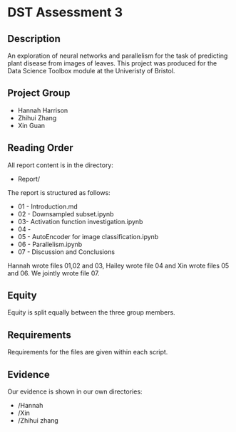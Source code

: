 # DST Assessment 3

## Description

An exploration of neural networks and parallelism for the task of predicting plant disease from images of leaves. This project was produced for the Data Science Toolbox module at the Univeristy of Bristol.

## Project Group

* Hannah Harrison
* Zhihui Zhang
* Xin Guan


## Reading Order

All report content is in the directory:

* Report/

The report is structured as follows:

* 01 - Introduction.md
* 02 - Downsampled subset.ipynb
* 03- Activation function investigation.ipynb
* 04 - 
* 05 - AutoEncoder for image classification.ipynb
* 06 - Parallelism.ipynb
* 07 - Discussion and Conclusions

Hannah wrote files 01,02 and 03, Hailey wrote file 04 and Xin wrote files 05 and 06. We jointly wrote file 07.

## Equity 

Equity is split equally between the three group members.

## Requirements

Requirements for the files are given within each script.

## Evidence
Our evidence is shown in our own directories:

* /Hannah
* /Xin
* /Zhihui zhang
